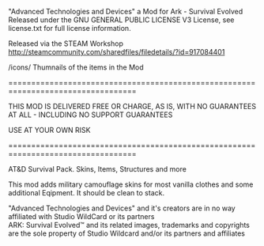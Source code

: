"Advanced Technologies and Devices" a Mod for Ark - Survival Evolved<br>
Released under the GNU GENERAL PUBLIC LICENSE V3 License, see license.txt for full license information.

Released via the STEAM Workshop<br>
http://steamcommunity.com/sharedfiles/filedetails/?id=917084401

/icons/		Thumnails of the items in the Mod<br>

==================================================================================

THIS MOD IS DELIVERED FREE OR CHARGE, AS IS, WITH NO GUARANTEES AT ALL - INCLUDING NO SUPPORT GUARANTEES

USE AT YOUR OWN RISK

==================================================================================

AT&D Survival Pack. Skins, Items, Structures and more

This mod adds military camouflage skins for most vanilla clothes and some additional Eqipment.
It should be clean to stack.

"Advanced Technologies and Devices" and it's creators are in no way affiliated with Studio WildCard or its partners<br>
ARK: Survival Evolved™ and its related images, trademarks and copyrights are the sole property of Studio Wildcard and/or its partners and affiliates
